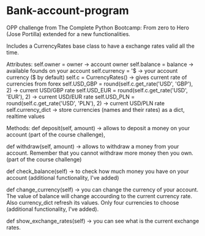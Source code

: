 # Bank-account-program
OPP challenge from The Complete Python Bootcamp: From zero to Hero (Jose Portilla) extended for a new functionalities.

Includes a CurrencyRates base class to have a exchange rates valid all the time.

Attributes:
self.owner = owner  -> account owner
self.balance = balance -> available founds on your account 
self.currency = '$ -> your account currency ($ by default) 
self.c = CurrencyRates() -> gives current rate of currencies from forex
self.USD_GBP = round(self.c.get_rate('USD', 'GBP'), 2) -> current USD/GBP rate
self.USD_EUR = round(self.c.get_rate('USD', 'EUR'), 2) -> current USD/EUR rate
self.USD_PLN = round(self.c.get_rate('USD', 'PLN'), 2) -> current USD/PLN rate
self.currency_dict -> store currencies (names and their rates) as a dict, realtime values



Methods:
def deposit(self, amount) -> allows to deposit a money on your account (part of the course challenge),

def withdraw(self, amount) -> allows to withdraw a money from your account. 
Remember that you cannot withdraw more money then you own. (part of the course challenge)

def check_balance(self) -> to check how much money you have on your account (additional functionality, I've added)

def change_currency(self) -> you can change the currency of your account. 
The value of balance will change accourding to the current currency rate. Also currency_dict refresh its values. Only four currencies to choose (additional functionality, I've added).

def show_exchange_rates(self) -> you can see what is the current exchange rates.


